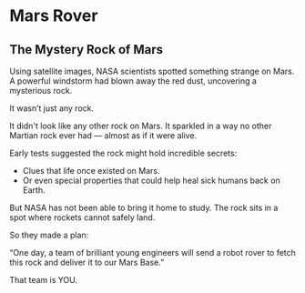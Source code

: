 # Mars Rover

## The Mystery Rock of Mars
Using satellite images, NASA scientists spotted something strange on Mars. 
A powerful windstorm had blown away the red dust, uncovering a mysterious rock.

It wasn’t just any rock.

It didn't look like any other rock on Mars. It sparkled in a way no other 
Martian rock ever had — almost as if it were alive.

Early tests suggested the rock might hold incredible secrets:
  - Clues that life once existed on Mars.
  - Or even special properties that could help heal sick humans back on Earth.

But NASA has not been able to bring it home to study.
The rock sits in a spot where rockets cannot safely land.

So they made a plan:

“One day, a team of brilliant young engineers will send a robot rover to fetch this rock and deliver it to our Mars Base.”

That team is YOU.